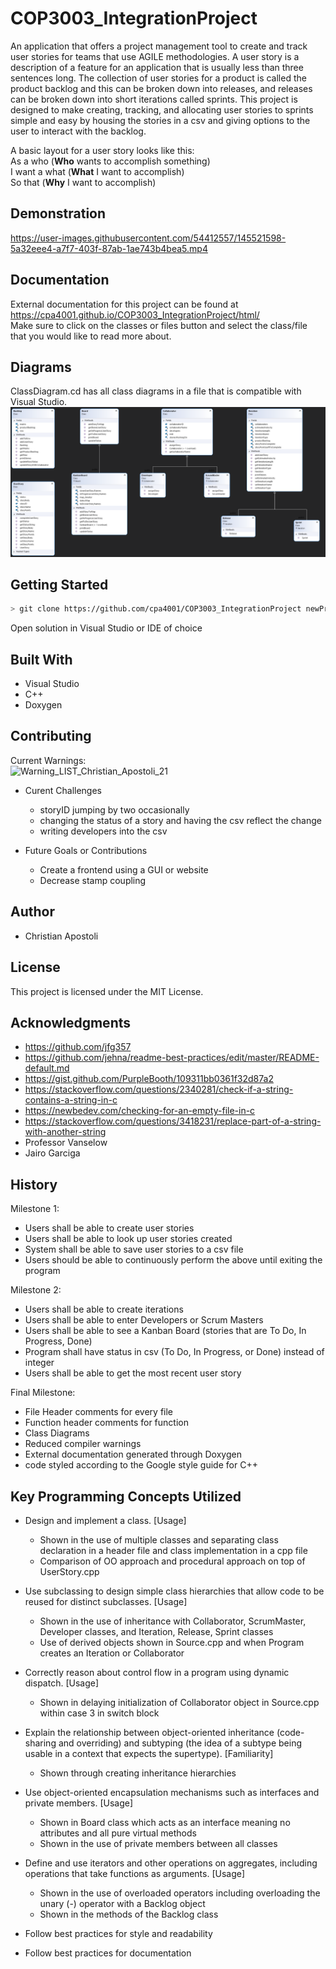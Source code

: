 # COP3003_IntegrationProject
An application that offers a project management tool to create and track user stories for teams that use AGILE methodologies. A user story is a description of a feature for an application that is usually less than three sentences long. The collection of user stories for a product is called the product backlog and this can be broken down into releases, and releases can be broken down into short iterations called sprints. This project is designed to make creating, tracking, and allocating user stories to sprints simple and easy by housing the stories in a csv and giving options to the user to interact with the backlog.

A basic layout for a user story looks like this: <br>
As a who      (**Who** wants to accomplish something) <br>
I want a what (**What** I want to accomplish)         <br>
So that       (**Why** I want to accomplish)          <br>

## Demonstration
https://user-images.githubusercontent.com/54412557/145521598-5a32eee4-a7f7-403f-87ab-1ae743b4bea5.mp4

## Documentation
External documentation for this project can be found at https://cpa4001.github.io/COP3003_IntegrationProject/html/ </br>
Make sure to click on the classes or files button and select the class/file that you would like to read more about. </br>

## Diagrams
ClassDiagram.cd has all class diagrams in a file that is compatible with Visual Studio. </br>
![Sample Image](userstoryconsole_classdiagrams.PNG)

## Getting Started
``` sh
> git clone https://github.com/cpa4001/COP3003_IntegrationProject newProjectName
```
Open solution in Visual Studio or IDE of choice

## Built With

- Visual Studio
- C++
- Doxygen

## Contributing
Current Warnings: </br>
![Warning_LIST_Christian_Apostoli_21](https://user-images.githubusercontent.com/54412557/145846737-ae3319d2-165c-4834-8635-581a9e2584b7.PNG)
- Curent Challenges
   - storyID jumping by two occasionally
   - changing the status of a story and having the csv reflect the change
   - writing developers into the csv

- Future Goals or Contributions
  - Create a frontend using a GUI or website
  - Decrease stamp coupling

## Author
- Christian Apostoli

## License
This project is licensed under the MIT License.

## Acknowledgments

* https://github.com/jfg357
* https://github.com/jehna/readme-best-practices/edit/master/README-default.md
* https://gist.github.com/PurpleBooth/109311bb0361f32d87a2
* https://stackoverflow.com/questions/2340281/check-if-a-string-contains-a-string-in-c
* https://newbedev.com/checking-for-an-empty-file-in-c
* https://stackoverflow.com/questions/3418231/replace-part-of-a-string-with-another-string
* Professor Vanselow
* Jairo Garciga
 
 ## History

Milestone 1:
- Users shall be able to create user stories
- Users shall be able to look up user stories created
- System shall be able to save user stories to a csv file
- Users should be able to continuously perform the above until exiting the program

Milestone 2:
- Users shall be able to create iterations
- Users shall be able to enter Developers or Scrum Masters
- Users shall be able to see a Kanban Board (stories that are To Do, In Progress,  Done)
- Program shall have status in csv (To Do, In Progress, or Done) instead of integer
- Users shall be able to get the most recent user story

Final Milestone:
- File Header comments for every file
- Function header comments for function
- Class Diagrams
- Reduced compiler warnings
- External documentation generated through Doxygen
- code styled according to the Google style guide for C++

## Key Programming Concepts Utilized
- Design and implement a class. [Usage]
  - Shown in the use of multiple classes and separating class declaration in a header file and class implementation in a cpp file
  - Comparison of OO approach and procedural approach on top of UserStory.cpp
   
- Use subclassing to design simple class hierarchies that allow code to be reused for distinct subclasses. [Usage]
  - Shown in the use of inheritance with Collaborator, ScrumMaster, Developer classes, and Iteration, Release, Sprint classes
  - Use of derived objects shown in Source.cpp and when Program creates an Iteration or Collaborator

- Correctly reason about control flow in a program using dynamic dispatch. [Usage]
  - Shown in delaying initialization of Collaborator object in Source.cpp within case 3 in switch block 


- Explain the relationship between object-oriented inheritance (code-sharing and overriding) and subtyping (the idea of a subtype being usable in a context that expects the supertype). [Familiarity]
  - Shown through creating inheritance hierarchies   

- Use object-oriented encapsulation mechanisms such as interfaces and private members. [Usage]
  - Shown in Board class which acts as an interface meaning no attributes and all pure virtual methods
  - Shown in the use of private members between all classes 

- Define and use iterators and other operations on aggregates, including operations that take functions as arguments. [Usage]
  - Shown in the use of overloaded operators including overloading the unary (-) operator with a Backlog object
  - Shown in the methods of the Backlog class 

- Follow best practices for style and readability

- Follow best practices for documentation
